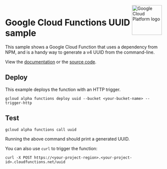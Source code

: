 <img src="https://avatars2.githubusercontent.com/u/2810941?v=3&s=96" alt="Google Cloud Platform logo" title="Google Cloud Platform" align="right" height="96" width="96"/>

# Google Cloud Functions UUID sample

This sample shows a Google Cloud Function that uses a dependency from NPM, and
is a handy way to generate a v4 UUID from the command-line.

View the [documentation][docs] or the [source code][source].

[docs]: index.js
[source]: https://cloud.google.com/functions/writing

## Deploy

This example deploys the function with an HTTP trigger.

    gcloud alpha functions deploy uuid --bucket <your-bucket-name> --trigger-http

## Test

    gcloud alpha functions call uuid

Running the above command should print a generated UUID.

You can also use `curl` to trigger the function:

    curl -X POST https://<your-project-region>.<your-project-id>.cloudfunctions.net/uuid
